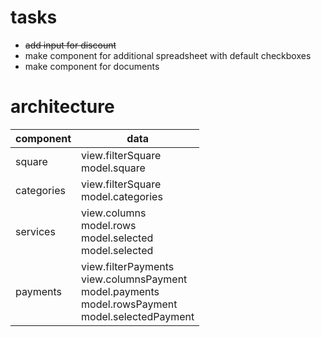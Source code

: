 tasks
=
- ~~add input for discount~~
- make component for additional spreadsheet with default checkboxes
- make component for documents

architecture
=
component|data
-|-
square|view.filterSquare <br> model.square 
categories|view.filterSquare <br> model.categories
services|view.columns <br> model.rows <br> model.selected <br> model.selected 
payments|view.filterPayments <br> view.columnsPayment <br> model.payments <br> model.rowsPayment <br> model.selectedPayment
